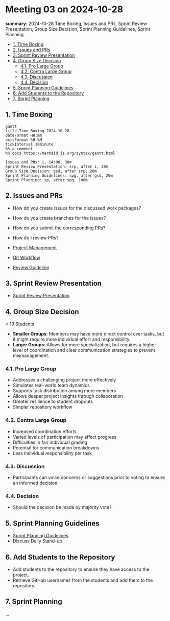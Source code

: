# Meeting 03 on 2024-10-28

**summary**: 2024-10-28 Time Boxing, Issues and PRs, Sprint Review Presentation, Group Size Decision, Sprint Planning Guidelines, Sprint Planning

- [1. Time Boxing](#1-time-boxing)
- [2. Issues and PRs](#2-issues-and-prs)
- [3. Sprint Review Presentation](#3-sprint-review-presentation)
- [4. Group Size Decision](#4-group-size-decision)
  - [4.1. Pro Large Group](#41-pro-large-group)
  - [4.2. Contra Large Group](#42-contra-large-group)
  - [4.3. Discussion](#43-discussion)
  - [4.4. Decision](#44-decision)
- [5. Sprint Planning Guidelines](#5-sprint-planning-guidelines)
- [6. Add Students to the Repository](#6-add-students-to-the-repository)
- [7. Sprint Planning](#7-sprint-planning)

## 1. Time Boxing

```mermaid
gantt
title Time Boxing 2024-10-28
dateFormat HH:mm
axisFormat %H-%M
tickInterval 10minute
%% a comment
%% docs https://mermaid.js.org/syntax/gantt.html

Issues and PRs: i, 14:00, 30m
Sprint Review Presentation: srp, after i, 20m
Group Size Decision: gsd, after srp, 20m
Sprint Planning Guidelines: spg, after gsd, 20m
Sprint Planning: sp, after spg, 100m
```

## 2. Issues and PRs

- How do you create issues for the discussed work packages?
- How do you create branches for the issues?
- How do you submit the corresponding PRs?
- How do I review PRs?

- [Project Management](../../development/project_management.md)
- [Git Workflow](../../development/git_workflow.md)
- [Review Guideline](../../development/review_guideline.md)

## 3. Sprint Review Presentation

- [Sprint Review Presentation](../../development/sprint_review_presentation.md)

## 4. Group Size Decision

< 19 Students

- **Smaller Groups**: Members may have more direct control over tasks, but it might require more individual effort and responsibility.
- **Larger Groups**: Allows for more specialization, but requires a higher level of coordination and clear communication strategies to prevent mismanagement.

### 4.1. Pro Large Group

- Addresses a challenging project more effectively
- Simulates real-world team dynamics
- Supports task distribution among more members
- Allows deeper project insights through collaboration
- Greater resilience to student dropouts
- Simpler repository workflow

### 4.2. Contra Large Group

- Increased coordination efforts
- Varied levels of participation may affect progress
- Difficulties in fair individual grading
- Potential for communication breakdowns
- Less individual responsibility per task

### 4.3. Discussion

- Participants can voice concerns or suggestions prior to voting to ensure an informed decision.

### 4.4. Decision

- Should the decision be made by majority vote?

## 5. Sprint Planning Guidelines

- [Sprint Planning Guidelines](../../development/sprint_planning_guidelines.md)
- Discuss Daily Stand-up

## 6. Add Students to the Repository

- Add students to the repository to ensure they have access to the project.
- Retrieve GitHub usernames from the students and add them to the repository.

## 7. Sprint Planning

...
